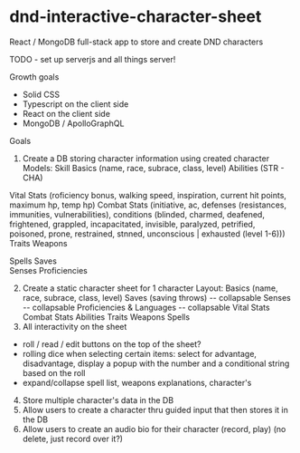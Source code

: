 # dnd-interactive-character-sheet
React / MongoDB full-stack app to store and create DND characters

TODO - set up serverjs and all things server! 

Growth goals
- Solid CSS
- Typescript on the client side
- React on the client side
- MongoDB / ApolloGraphQL


Goals
1. Create a DB storing character information using created character
Models: 
Skill 
Basics (name, race, subrace, class, level)
Abilities (STR - CHA)

Vital Stats (roficiency bonus, walking speed, inspiration, current hit points, maximum hp, temp hp)
Combat Stats (initiative, ac, defenses (resistances, immunities, vulnerabilities), conditions (blinded, charmed, deafened, frightened, grappled, incapacitated, invisible, paralyzed, petrified, poisoned, prone, restrained, stnned, unconscious | exhausted (level 1-6)))
Traits
Weapons

Spells
Saves  
Senses 
Proficiencies


2. Create a static character sheet for 1 character
Layout: 
Basics (name, race, subrace, class, level)
Saves (saving throws)  -- collapsable
Senses -- collapsable
Proficiencies & Languages -- collapsable
Vital Stats
Combat Stats
Abilities
Traits
Weapons
Spells
3. All interactivity on the sheet 
  - roll / read / edit buttons on the top of the sheet? 
  - rolling dice when selecting certain items: select for advantage, disadvantage, display a popup with the number and a conditional string based on the roll
  - expand/collapse spell list, weapons explanations, character's 
4. Store multiple character's data in the DB
5. Allow users to create a character thru guided input that then stores it in the DB
6. Allow users to create an audio bio for their character (record, play) (no delete, just record over it?)